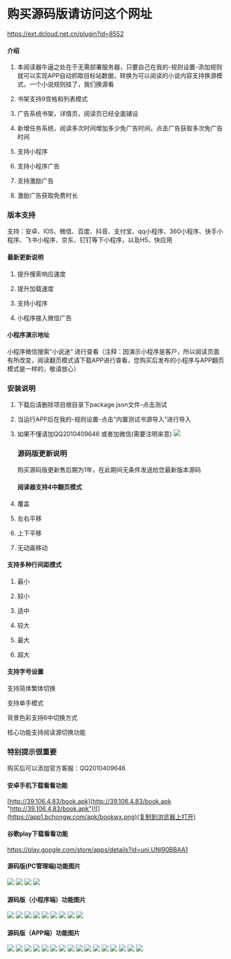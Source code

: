 

# 购买源码版请访问这个网址

<https://ext.dcloud.net.cn/plugin?id=8552>

#### **介绍**

1.  本阅读器牛逼之处在于无需部署服务器，只要自己在我的-规则设置-添加规则就可以实现APP自动抓取目标站数据，转换为可以阅读的小说内容支持换源模式，一个小说规则挂了，我们换源看

2.  书架支持9宫格和列表模式

3.  广告系统书架，详情页，阅读页已经全面铺设

4.  新增任务系统，阅读多次时间增加多少免广告时间，点击广告获取多次免广告时间

5.  支持小程序

6.  支持小程序广告

7.  支持激励广告

8.  激励广告获取免费时长

### **版本支持**

支持：安卓、IOS、微信、百度、抖音、支付宝、qq小程序、360小程序、快手小程序、飞书小程序、京东、钉钉等下小程序，以及H5、快应用

#### **最新更新说明**

1.  提升搜索响应速度

2.  提升加载速度

3.  支持小程序

4.  小程序接入微信广告

#### **小程序演示地址**

小程序微信搜索”小说迷“ 进行查看（注释：因演示小程序是客户，所以阅读页面有所改变，阅读翻页模式请下载APP进行查看，您购买后发布的小程序与APP翻页模式是一样的，敬请放心）

### **安装说明**

1.  下载后请删除项目根目录下package.json文件-点击测试

2.  当运行APP后在我的-规则设置-点击“内置测试书源导入”进行导入

3.  如果不懂请加QQ2010409646 或者加微信(需要注明来意) ![](https://app1.bchongw.com/apk/wx.png)

    ### **源码版更新说明**

    购买源码版更新售后期为1年，在此期间无条件发送给您最新版本源码

    #### **阅读器支持4中翻页模式**

4.  覆盖

5.  左右平移

6.  上下平移

7.  无动画移动

#### **支持多种行间距模式**

1.  最小

2.  较小

3.  适中

4.  较大

5.  最大

6.  超大

#### **支持字号设置**

支持简体繁体切换

支持单手模式

背景色彩支持6中切换方式

核心功能支持阅读源切换功能

### **特别提示很重要**

购买后可以添加官方客服：QQ2010409646

#### **安卓手机下载看看功能**

[http://39.106.4.83/book.apk](http://39.106.4.83/book.apk "http://39.106.4.83/book.apk")![](https://app1.bchongw.com/apk/bookwx.png)(复制到浏览器上打开)

#### **谷歌play下载看看功能**

<https://play.google.com/store/apps/details?id=uni.UNI90BBAA1>

####

#### **源码版(PC管理端)功能图片**

![](https://app1.bchongw.com/apk/pc1.png) ![](https://app1.bchongw.com/apk/pc2.png) ![](https://app1.bchongw.com/apk/pc3.png) ![](https://app1.bchongw.com/apk/pc4.png)

#### **源码版（小程序端）功能图片**

![](https://app1.bchongw.com/apk/wx1.png) ![](https://app1.bchongw.com/apk/wx2.png) ![](https://app1.bchongw.com/apk/wx3.png) ![](https://app1.bchongw.com/apk/wx4.png) ![](https://app1.bchongw.com/apk/wx5.png) ![](https://app1.bchongw.com/apk/wx6.png) ![](https://app1.bchongw.com/apk/wx7.png) ![](https://app1.bchongw.com/apk/wx8.png) ![](https://app1.bchongw.com/apk/wx9.png)

#### **源码版（APP端）功能图片**

![](https://app1.bchongw.com/apk/app1.jpg) ![](https://app1.bchongw.com/apk/app2.jpg) ![](https://app1.bchongw.com/apk/app3.jpg) ![](https://app1.bchongw.com/apk/app4.jpg) ![](https://app1.bchongw.com/apk/app5.jpg) ![](https://app1.bchongw.com/apk/app6.jpg) ![](https://app1.bchongw.com/apk/app7.jpg) ![](https://app1.bchongw.com/apk/app8.jpg) ![](https://app1.bchongw.com/apk/app9.jpg) ![](https://app1.bchongw.com/apk/app10.jpg) ![](https://app1.bchongw.com/apk/app11.jpg) ![](https://app1.bchongw.com/apk/app12.jpg) ![](https://app1.bchongw.com/apk/app13.jpg) ![](https://app1.bchongw.com/apk/app14.jpg) ![](https://app1.bchongw.com/apk/app15.jpg) ![](https://app1.bchongw.com/apk/app16.jpg)
